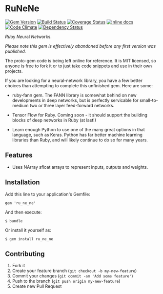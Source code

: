# RuNeNe

[![Gem Version](https://badge.fury.io/rb/ru_ne_ne.png)](http://badge.fury.io/rb/ru_ne_ne)
[![Build Status](https://travis-ci.org/neilslater/ru_ne_ne.png?branch=master)](http://travis-ci.org/neilslater/ru_ne_ne)
[![Coverage Status](https://coveralls.io/repos/neilslater/ru_ne_ne/badge.png?branch=master)](https://coveralls.io/r/neilslater/ru_ne_ne?branch=master)
[![Inline docs](http://inch-ci.org/github/neilslater/ru_ne_ne.png?branch=master)](http://inch-ci.org/github/neilslater/ru_ne_ne)
[![Code Climate](https://codeclimate.com/github/neilslater/ru_ne_ne.png)](https://codeclimate.com/github/neilslater/ru_ne_ne)
[![Dependency Status](https://gemnasium.com/neilslater/ru_ne_ne.png)](https://gemnasium.com/neilslater/ru_ne_ne)

*Ru*by *Ne*ural *Ne*tworks.

*Please note this gem is effectively abandoned before any first version was published.*

The proto-gem code is being left online for reference. It is MIT licensed, so anyone is free to fork
it or to just take code snippets and use in their own projects.

If you are looking for a neural-network library, you have a few better choices than attempting
to complete this unfinished gem. Here are some:

 * ruby-fann gem. The FANN library is somewhat behind on new developments in deep networks, but is
   perfectly servicable for small-to-medium two or three layer feed-forward networks.

 * Tensor Flow for Ruby. Coming soon - it should support the building blocks of deep networks in Ruby (at last!)

 * Learn enough Python to use one of the many great options in that language, such as Keras. Python has
   far better machine learning libraries than Ruby, and will likely continue to do so for many years.

## Features

 * Uses NArray sfloat arrays to represent inputs, outputs and weights.

## Installation

Add this line to your application's Gemfile:

    gem 'ru_ne_ne'

And then execute:

    $ bundle

Or install it yourself as:

    $ gem install ru_ne_ne


## Contributing

1. Fork it
2. Create your feature branch (`git checkout -b my-new-feature`)
3. Commit your changes (`git commit -am 'Add some feature'`)
4. Push to the branch (`git push origin my-new-feature`)
5. Create new Pull Request
